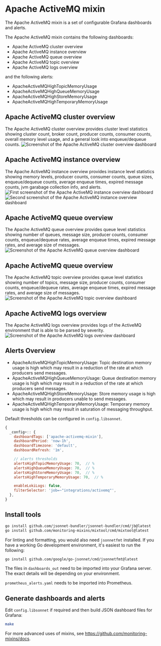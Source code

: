 # Apache ActiveMQ mixin

The Apache ActiveMQ mixin is a set of configurable Grafana dashboards and alerts.

The Apache ActiveMQ mixin contains the following dashboards:

- Apache ActiveMQ cluster overview
- Apache ActiveMQ instance overview
- Apache ActiveMQ queue overview
- Apache ActiveMQ topic overview
- Apache ActiveMQ logs overview

and the following alerts:

- ApacheActiveMQHighTopicMemoryUsage
- ApacheActiveMQHighQueueMemoryUsage
- ApacheActiveMQHighStoreMemoryUsage
- ApacheActiveMQHighTemporaryMemoryUsage

## Apache ActiveMQ cluster overview

The Apache ActiveMQ cluster overview provides cluster level statistics showing cluster count, broker count, producer counts, consumer counts, overall memory level usage, and a general look into enqueue/dequeue counts.
![Screenshot of the Apache ActiveMQ cluster overview dashboard](https://storage.googleapis.com/grafanalabs-integration-assets/aerospike/screenshots/apache_activemq_cluster_overview.png)

## Apache ActiveMQ instance overview

The Apache ActiveMQ instance overview provides instance level statistics showing memory levels, producer counts, consumer counts, queue sizes, enqueue/dequeue counts, average enqueue times, expired message counts, jvm garabage collection info, and alerts.
![First screenshot of the Apache ActiveMQ instance overview dashboard](https://storage.googleapis.com/grafanalabs-integration-assets/aerospike/screenshots/apache_activemq_instance_overview_1.png)
![Second screenshot of the Apache ActiveMQ instance overview dashboard](https://storage.googleapis.com/grafanalabs-integration-assets/aerospike/screenshots/apache_activemq_instance_overview_2.png)

## Apache ActiveMQ queue overview

The Apache ActiveMQ queue overview provides queue level statistics showing number of queues, message size, producer counts, consumer counts, enqueue/dequeue rates, average enqueue times, expired message rates, and average size of messages.
![Screenshot of the Apache ActiveMQ queue overview dashboard](https://storage.googleapis.com/grafanalabs-integration-assets/aerospike/screenshots/apache_activemq_queue_overview.png)

## Apache ActiveMQ queue overview

The Apache ActiveMQ topic overview provides queue level statistics showing number of topics, message size, producer counts, consumer counts, enqueue/dequeue rates, average enqueue times, expired message rates, and average size of messages.
![Screenshot of the Apache ActiveMQ topic overview dashboard](https://storage.googleapis.com/grafanalabs-integration-assets/aerospike/screenshots/apache_activemq_topic_overview.png)

## Apache ActiveMQ logs overview

The Apache ActiveMQ logs overview provides logs of the ActiveMQ environment that is able to be parsed by severity.
![Screenshot of the Apache ActiveMQ logs overview dashboard](https://storage.googleapis.com/grafanalabs-integration-assets/aerospike/screenshots/apache_activemq_logs_overview.png)

## Alerts Overview

- ApacheActiveMQHighTopicMemoryUsage: Topic destination memory usage is high which may result in a reduction of the rate at which producers send messages.
- ApacheActiveMQHighQueueMemoryUsage: Queue destination memory usage is high which may result in a reduction of the rate at which producers send messages.
- ApacheActiveMQHighStoreMemoryUsage: Store memory usage is high which may result in producers unable to send messages.
- ApacheActiveMQHighTemporaryMemoryUsage: Temporary memory usage is high which may result in saturation of messaging throughput.

Default thresholds can be configured in `config.libsonnet`.

```js
{
  _config+:: {
    dashboardTags: ['apache-activemq-mixin'],
    dashboardPeriod: 'now-1h',
    dashboardTimezone: 'default',
    dashboardRefresh: '1m',

    // alerts thresholds
    alertsHighTopicMemoryUsage: 70,  // %
    alertsHighQueueMemoryUsage: 70,  // %
    alertsHighStoreMemoryUsage: 70,  // %
    alertsHighTemporaryMemoryUsage: 70,  // %

    enableLokiLogs: false,
    filterSelector: 'job=~"integrations/activemq"',
  },
}
```

## Install tools

```bash
go install github.com/jsonnet-bundler/jsonnet-bundler/cmd/jb@latest
go install github.com/monitoring-mixins/mixtool/cmd/mixtool@latest
```

For linting and formatting, you would also need `jsonnetfmt` installed. If you
have a working Go development environment, it's easiest to run the following:

```bash
go install github.com/google/go-jsonnet/cmd/jsonnetfmt@latest
```

The files in `dashboards_out` need to be imported
into your Grafana server. The exact details will be depending on your environment.

`prometheus_alerts.yaml` needs to be imported into Prometheus.

## Generate dashboards and alerts

Edit `config.libsonnet` if required and then build JSON dashboard files for Grafana:

```bash
make
```

For more advanced uses of mixins, see
https://github.com/monitoring-mixins/docs.
